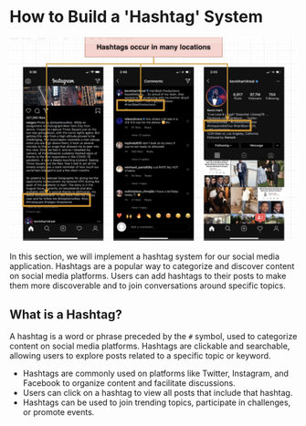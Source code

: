 # How to Build a 'Hashtag' System

![Hashtags](../images/hashtags.png)

In this section, we will implement a hashtag system for our social media application. Hashtags are a popular way to categorize and discover content on social media platforms. Users can add hashtags to their posts to make them more discoverable and to join conversations around specific topics.

## What is a Hashtag?

A hashtag is a word or phrase preceded by the `#` symbol, used to categorize content on social media platforms. Hashtags are clickable and searchable, allowing users to explore posts related to a specific topic or keyword.

- Hashtags are commonly used on platforms like Twitter, Instagram, and Facebook to organize content and facilitate discussions.
- Users can click on a hashtag to view all posts that include that hashtag.
- Hashtags can be used to join trending topics, participate in challenges, or promote events.
